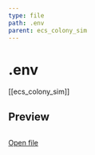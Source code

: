 ```yaml
---
type: file
path: .env
parent: ecs_colony_sim
---
```


# .env
[[ecs_colony_sim]]

## Preview
```

```

[Open file](.env)
